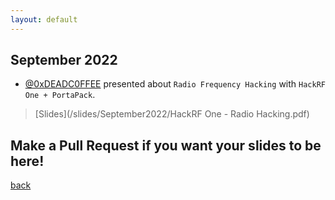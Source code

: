 ```yaml
---
layout: default
---
```


## September 2022

- [@0xDEADC0FFEE](https://twitter.com/0xDEADC0FFEE) presented about `Radio Frequency Hacking` with `HackRF One + PortaPack`.  
> [Slides](/slides/September2022/HackRF One - Radio Hacking.pdf) 

## Make a Pull Request if you want your slides to be here!

[back](/)